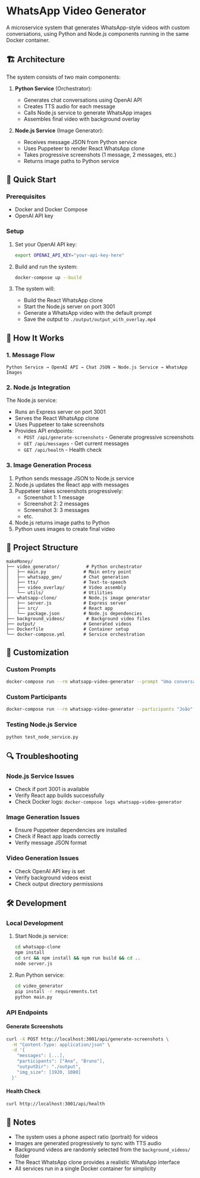 # WhatsApp Video Generator

A microservice system that generates WhatsApp-style videos with custom conversations, using Python and Node.js components running in the same Docker container.

## 🏗️ Architecture

The system consists of two main components:

1. **Python Service** (Orchestrator):
   - Generates chat conversations using OpenAI API
   - Creates TTS audio for each message
   - Calls Node.js service to generate WhatsApp images
   - Assembles final video with background overlay

2. **Node.js Service** (Image Generator):
   - Receives message JSON from Python service
   - Uses Puppeteer to render React WhatsApp clone
   - Takes progressive screenshots (1 message, 2 messages, etc.)
   - Returns image paths to Python service

## 🚀 Quick Start

### Prerequisites
- Docker and Docker Compose
- OpenAI API key

### Setup
1. Set your OpenAI API key:
   ```bash
   export OPENAI_API_KEY="your-api-key-here"
   ```

2. Build and run the system:
   ```bash
   docker-compose up --build
   ```

3. The system will:
   - Build the React WhatsApp clone
   - Start the Node.js server on port 3001
   - Generate a WhatsApp video with the default prompt
   - Save the output to `./output/output_with_overlay.mp4`

## 🔧 How It Works

### 1. Message Flow
```
Python Service → OpenAI API → Chat JSON → Node.js Service → WhatsApp Images
```

### 2. Node.js Integration
The Node.js service:
- Runs an Express server on port 3001
- Serves the React WhatsApp clone
- Uses Puppeteer to take screenshots
- Provides API endpoints:
  - `POST /api/generate-screenshots` - Generate progressive screenshots
  - `GET /api/messages` - Get current messages
  - `GET /api/health` - Health check

### 3. Image Generation Process
1. Python sends message JSON to Node.js service
2. Node.js updates the React app with messages
3. Puppeteer takes screenshots progressively:
   - Screenshot 1: 1 message
   - Screenshot 2: 2 messages
   - Screenshot 3: 3 messages
   - etc.
4. Node.js returns image paths to Python
5. Python uses images to create final video

## 📁 Project Structure

```
makeMoney/
├── video_generator/          # Python orchestrator
│   ├── main.py              # Main entry point
│   ├── whatsapp_gen/        # Chat generation
│   ├── tts/                 # Text-to-speech
│   ├── video_overlay/       # Video assembly
│   └── utils/               # Utilities
├── whatsapp-clone/          # Node.js image generator
│   ├── server.js            # Express server
│   ├── src/                 # React app
│   └── package.json         # Node.js dependencies
├── background_videos/        # Background video files
├── output/                  # Generated videos
├── Dockerfile               # Container setup
└── docker-compose.yml       # Service orchestration
```

## 🎯 Customization

### Custom Prompts
```bash
docker-compose run --rm whatsapp-video-generator --prompt "Uma conversa engraçada sobre programação"
```

### Custom Participants
```bash
docker-compose run --rm whatsapp-video-generator --participants "João" "Maria"
```

### Testing Node.js Service
```bash
python test_node_service.py
```

## 🔍 Troubleshooting

### Node.js Service Issues
- Check if port 3001 is available
- Verify React app builds successfully
- Check Docker logs: `docker-compose logs whatsapp-video-generator`

### Image Generation Issues
- Ensure Puppeteer dependencies are installed
- Check if React app loads correctly
- Verify message JSON format

### Video Generation Issues
- Check OpenAI API key is set
- Verify background videos exist
- Check output directory permissions

## 🛠️ Development

### Local Development
1. Start Node.js service:
   ```bash
   cd whatsapp-clone
   npm install
   cd src && npm install && npm run build && cd ..
   node server.js
   ```

2. Run Python service:
   ```bash
   cd video_generator
   pip install -r requirements.txt
   python main.py
   ```

### API Endpoints

#### Generate Screenshots
```bash
curl -X POST http://localhost:3001/api/generate-screenshots \
  -H "Content-Type: application/json" \
  -d '{
    "messages": [...],
    "participants": ["Ana", "Bruno"],
    "outputDir": "./output",
    "img_size": [1920, 1080]
  }'
```

#### Health Check
```bash
curl http://localhost:3001/api/health
```

## 📝 Notes

- The system uses a phone aspect ratio (portrait) for videos
- Images are generated progressively to sync with TTS audio
- Background videos are randomly selected from the `background_videos/` folder
- The React WhatsApp clone provides a realistic WhatsApp interface
- All services run in a single Docker container for simplicity 
